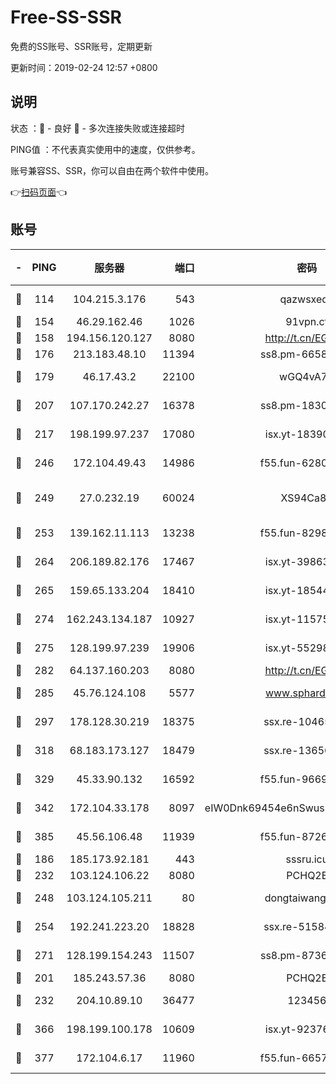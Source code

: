 # Free-SS-SSR

免费的SS账号、SSR账号，定期更新

更新时间：2019-02-24 12:57 +0800

## 说明

状态     ：🙂 - 良好 🙁 - 多次连接失败或连接超时

PING值   ：不代表真实使用中的速度，仅供参考。

账号兼容SS、SSR，你可以自由在两个软件中使用。

👉[扫码页面](https://liesauer.github.io/free-ss-ssr.github.io/)👈

## 账号

|-|PING|服务器|端口|密码|加密方式|区域|
|:----:|:----:|:-----:|-----:|:----:|:----:|:----:|
|🙂|114|104.215.3.176|543|qazwsxedc|aes-256-gcm|JP|
|🙂|154|46.29.162.46|1026|91vpn.cf|rc4-md5|RU|
|🙂|158|194.156.120.127|8080|http://t.cn/EGJIyrl|rc4-md5|RU|
|🙂|176|213.183.48.10|11394|ss8.pm-66583704|rc4-md5|RU|
|🙂|179|46.17.43.2|22100|wGQ4vA7D|aes-256-gcm|RU|
|🙂|207|107.170.242.27|16378|ss8.pm-18305798|aes-256-cfb|US|
|🙂|217|198.199.97.237|17080|isx.yt-18390147|aes-256-cfb|US|
|🙂|246|172.104.49.43|14986|f55.fun-62809242|aes-256-cfb|SG|
|🙂|249|27.0.232.19|60024|XS94Ca8K|xchacha20-ietf-poly1305|HK|
|🙂|253|139.162.11.113|13238|f55.fun-82987043|aes-256-cfb|SG|
|🙂|264|206.189.82.176|17467|isx.yt-39863046|aes-256-cfb|SG|
|🙂|265|159.65.133.204|18410|isx.yt-18544574|aes-256-cfb|SG|
|🙂|274|162.243.134.187|10927|isx.yt-11575973|aes-256-cfb|US|
|🙂|275|128.199.97.239|19906|isx.yt-55298055|aes-256-cfb|SG|
|🙂|282|64.137.160.203|8080|http://t.cn/EGJIyrl|rc4-md5|CA|
|🙂|285|45.76.124.108|5577|www.sphard.com|aes-256-cfb|AU|
|🙂|297|178.128.30.219|18375|ssx.re-10465888|aes-256-cfb|SG|
|🙂|318|68.183.173.127|18479|ssx.re-13656982|aes-256-cfb|US|
|🙂|329|45.33.90.132|16592|f55.fun-96694755|aes-256-cfb|US|
|🙂|342|172.104.33.178|8097|eIW0Dnk69454e6nSwuspv9DmS201tQ0D|aes-256-cfb|SG|
|🙂|385|45.56.106.48|11939|f55.fun-87263738|aes-256-cfb|US|
|🙂|186|185.173.92.181|443|sssru.icu|rc4-md5|RU|
|🙂|232|103.124.106.22|8080|PCHQ2E|rc4-md5|US|
|🙂|248|103.124.105.211|80|dongtaiwang.com|aes-256-cfb|US|
|🙂|254|192.241.223.20|18828|ssx.re-51584753|aes-256-cfb|US|
|🙂|271|128.199.154.243|11507|ss8.pm-87365089|aes-256-cfb|SG|
|🙁|201|185.243.57.36|8080|PCHQ2E|rc4-md5|US|
|🙁|232|204.10.89.10|36477|123456|aes-256-cfb|US|
|🙁|366|198.199.100.178|10609|isx.yt-92376934|aes-256-cfb|US|
|🙁|377|172.104.6.17|11960|f55.fun-66579166|aes-256-cfb|US|
